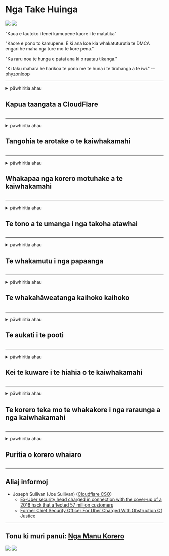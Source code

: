 # Nga Take Huinga

![](https://codeberg.org/crimeflare/cloudflare-tor/media/branch/master/image/itsreallythatbad.jpg)
![](https://codeberg.org/crimeflare/cloudflare-tor/media/branch/master/image/telegram/c81238387627b4bfd3dcd60f56d41626.jpg)

"Kaua e tautoko i tenei kamupene kaore i te matatika"

"Kaore e pono to kamupene. E ki ana koe kia whakatuturutia te DMCA engari he maha nga ture mo te kore pena."

"Ka raru noa te hunga e patai ana ki o raatau tikanga."

"Ki taku mahara he harikoa te pono me te huna i te tirohanga a te iwi."  -- [phyzonloop](https://twitter.com/phyzonloop)


---


<details>
<summary>pāwhiritia ahau

## Kapua taangata a CloudFlare
</summary>


Kei te tuku a Cloudflare i nga imeera panui ki nga kaiwhakamahi kore-Cloudflare.

- Me tuku noa nga imeera ki nga kaihauturu kua whakauru atu ki roto
- Ka kii te kaiwhakamahi "mutu", kia mutu ki te tuku imeera

Ko te kuware. Engari kaore a Cloudflare i aro.
I kii a Cloudflare ma te whakamahi i ta raatau ratonga ka aukati i nga kaitono katoa ka whakaeke ranei.
Me pehea e aukati ai i a Cloudflare me te kore e whakahohe i a Cloudflare?


| 🖼 | 🖼 |
| --- | --- |
| ![](https://codeberg.org/crimeflare/cloudflare-tor/media/branch/master/image/cfspam01.jpg) | ![](https://codeberg.org/crimeflare/cloudflare-tor/media/branch/master/image/cfspam03.jpg) |
| ![](https://codeberg.org/crimeflare/cloudflare-tor/media/branch/master/image/cfspam02.jpg) | ![](https://codeberg.org/crimeflare/cloudflare-tor/media/branch/master/image/cfspambrittany.jpg)<br>![](https://codeberg.org/crimeflare/cloudflare-tor/media/branch/master/image/cfspamtwtr.jpg) |

</details>

---

<details>
<summary>pāwhiritia ahau

## Tangohia te arotake o te kaiwhakamahi
</summary>


Nga arotake kino a Cloudflare.
Mena ka tukuna e koe nga tuhinga anti-Cloudflare i runga i a Twitter, ka whai waahi koe ki te whakautu i nga kaimahi a Cloudflare me te "Kaore, kaore".
Mena ka whakairi e koe he arotake kino ki runga i tetahi papaanga arotake, ka ngana ratou ki te tarai.


| 🖼 | 🖼 |
| --- | --- |
| ![](https://codeberg.org/crimeflare/cloudflare-tor/media/branch/master/image/cfcenrev_01.jpg)<br>![](https://codeberg.org/crimeflare/cloudflare-tor/media/branch/master/image/cfcenrev_02.jpg) | ![](https://codeberg.org/crimeflare/cloudflare-tor/media/branch/master/image/cfcenrev_03.jpg) |

</details>

---

<details>
<summary>pāwhiritia ahau

## Whakapaa nga korero motuhake a te kaiwhakamahi
</summary>


He raruraru raru a Cloudflare.
Ka tohatoha a Cloudflare i nga korero whaiaro mo te hunga e amuamu ana mo nga papaanga o te whare whakairi.
I etahi wa ka tono koe kia whakaratohia to tohu pono.
Mena kaore koe e hiahia ki te whakawehi, whakaekea, whakangaromia, mate ranei, pai ke atu koe i nga paetukutuku Cloudflared.


| 🖼 | 🖼 |
| --- | --- |
| ![](https://codeberg.org/crimeflare/cloudflare-tor/media/branch/master/image/cfdox_what.jpg) | ![](https://codeberg.org/crimeflare/cloudflare-tor/media/branch/master/image/cfdox_swat.jpg) |
| ![](https://codeberg.org/crimeflare/cloudflare-tor/media/branch/master/image/cfdox_kill.jpg) | ![](https://codeberg.org/crimeflare/cloudflare-tor/media/branch/master/image/cfdox_threat.jpg) |
| ![](https://codeberg.org/crimeflare/cloudflare-tor/media/branch/master/image/cfdox_dox.jpg) | ![](https://codeberg.org/crimeflare/cloudflare-tor/media/branch/master/image/cfdox_ex1.jpg)<br>![](https://codeberg.org/crimeflare/cloudflare-tor/media/branch/master/image/cfdox_ex2.jpg) |

</details>

---

<details>
<summary>pāwhiritia ahau

## Te tono a te umanga i nga takoha atawhai
</summary>


Kei te tono a CloudFlare mo nga tohatoha atawhai.
Kei te tino miharo kei te hiahia tetahi roopu o Amerika ki te tono aroha me nga whakahaere kore-whai hua he pai nga kaupapa.
Mena kei te pirangi koe ki te aukati i nga taangata ki te tarai i te waa o etahi atu ranei, ka hiahia pea koe ki te tono i etahi pihi mo nga kaimahi Cloudflare.


![](https://codeberg.org/crimeflare/cloudflare-tor/media/branch/master/image/cfdonate.jpg)

</details>

---

<details>
<summary>pāwhiritia ahau

## Te whakamutu i nga papaanga
</summary>


Ka ahatia e koe mena ka heke ohorere to papaanga?
He ripoata kei a Cloudflare te whakakore i te whirihoranga a te kaiwhakamahi ki te aukati ratonga ranei ma te kore e whakatupato.
Ka kii atu maau kia pai ake taau kaiwhakarato.

![](https://codeberg.org/crimeflare/cloudflare-tor/media/branch/master/image/cftmnt.jpg)

</details>

---

<details>
<summary>pāwhiritia ahau

## Te whakahāweatanga kaihoko kaihoko
</summary>


Ka tukuna e CloudFlare nga maimoatanga pai ki te hunga e whakamahi ana i a Firefox i te wa e whakaekea ana e ia nga kaiwhaiwhai kaore i te Tor-Browser mo te Tor.
Ko nga kaiwhakamahi Tor o te hunga e kore e pai ki te mahi i nga javascript kore-kore e whakawhiwhia ano ki te maimoatanga whakaharahara.
Ko te whakaurunga ki te whakauru i tenei mahi he kohinga korekore whakahoahoa me te whakakino i te mana.

![](https://codeberg.org/crimeflare/cloudflare-tor/media/branch/master/image/browdifftbcx.gif)

- Tau maui: Tor Pūtirotiro, Matau: Chrome. He rite te Wāhitau IP.

![](https://codeberg.org/crimeflare/cloudflare-tor/media/branch/master/image/browserdiff.jpg)

- Kei maui: Tor he Torotuhi Javascript Torotiti, Pihikete Whakahohe
- Tika: Kua whakahohea te Javascript Chrome, Monokia Haurangi

![](https://codeberg.org/crimeflare/cloudflare-tor/media/branch/master/image/cfsiryoublocked.jpg)

- QuteBrowser (kaitirotiro iti) kaore he Tor (Clearnet IP)

| ***Pūtirotiro*** | ***Te maimoatanga uru*** |
| --- | --- |
| Tor Browser (I whakahoihia e Javascript) | uru whakaaetia |
| Firefox (I whakahoihia e Javascript) | uru whakauru |
| Chromium (I whakahoihia e Javascript) | uru whakauru |
| Chromium or Firefox (Kua monokia te Javascript) | whakauruhia te whakaurunga |
| Chromium or Firefox (Kokia haurangi nga Pihikete) | whakauruhia te whakaurunga |
| QuteBrowser | whakauruhia te whakaurunga |
| lynx | whakauruhia te whakaurunga |
| w3m | whakauruhia te whakaurunga |
| wget | whakauruhia te whakaurunga |


He aha e kore ai e whakamahi i nga pātene Oro hei whakaoti i nga wero ngawari?

Ae, tera ano te paoho oro, engari kaore i te mahi noa i te Tor.
Ka whiwhi koe i tenei karere ka paatohia e koe:

```
Whakamātauria ano i muri mai
Tō rorohiko, whatunga rānei ka tuku pātai aunoa.
Hei tiaki i o maatau kaiwhakamahi, kaore e taea te tukatuka i to tono i tenei wa.
Mo etahi atu korero taapiri ki to maatau whaarangi awhina
```

</details>

---

<details>
<summary>pāwhiritia ahau

## Te aukati i te pooti
</summary>


Ko nga Kaoti pooti i nga whenua o Amerika kua rēhita ki te pooti i te paetukutuku a te hēkeretari a te kawanatanga mo te kaainga o to raatau kaainga.
Ko nga tari o te kawanatanga o Republican e whakahaerehia ana i te rehita e uru atu ana ki te aukati i nga kaipōti ma te tirotiro i te paetukutuku a te hekeretari o te kawanatanga ma Cloudflare.
Ko te atawhai a Cloudflare i nga kaiwhakamahi Tor, tona mana MITM hei kaupapa nui o te tirotiro o te ao, me tana mahi kino i te wa e raru ana te hunga pooti ki te rehita.
Kei te awhi atu nga Liberal i nga korero muna.
Ko nga puka rehitatanga o nga pooti e kohikohi ana i nga korero taangata e pa ana ki te whakamananga o te ao tōrangapū, te wahitau tinana whaiaro, te tau haumaru hapori, me te ra whanau.
Ko te nuinga o nga whenua ka kii noa i nga korero ka waatea katoa, engari e kite ana a Cloudflare i aua korero katoa ka rehita tetahi ki te pooti.

Kia mahara kaore te rehitatanga o te pepa e haehae ki a Cloudflare na te mea ko te hēkeretari o nga kaimahi whakauru urunga raraunga ka whakamahi pea i te paetukutuku Cloudflare ki te whakauru i nga raraunga.

| 🖼 | 🖼 |
| --- | --- |
| ![](https://codeberg.org/crimeflare/cloudflare-tor/media/branch/master/image/cfvotm_01.jpg) | ![](https://codeberg.org/crimeflare/cloudflare-tor/media/branch/master/image/cfvotm_02.jpg) |

- He paetukutuku rongonui a Change.org mo te kohikohi pooti me te mahi.
“kei te tiimata nga tangata ki nga waahi katoa, ki te whakaihiihi i nga kaitautoko, me te mahi tahi me nga kaihanga whakatau ki te whakaputa otinga.”
Heoi, kaore he maha o nga tangata e kaha ki te tiro i te huri.org mo te tātari taikaha a Cloudflare.
Kei te aukati ratou ki te haina i te pitihana, na kona kehe i te tikanga manapori.
Ma te whakamahi i etahi atu papanga kaore-kapua pērā i OpenPournement e awhina i te rongoa.

| 🖼 | 🖼 |
| --- | --- |
| ![](https://codeberg.org/crimeflare/cloudflare-tor/media/branch/master/image/changeorgasn.jpg) | ![](https://codeberg.org/crimeflare/cloudflare-tor/media/branch/master/image/changeorgtor.jpg) |

- Ko te "Athenian Project" a Cloudflare e tuku ana i te tiakitanga ki te taumata-hinonga koreutu ki nga paetukutuku pooti a rohe me te rohe.
I kii ratou "ka uru o raatau rangatira ki nga korero pooti me te rehitatanga o nga pooti" engari he korero teka tenei na te mea kaore e taea e te tini te tiro i te papaanga.

</details>

---

<details>
<summary>pāwhiritia ahau

## Kei te kuware i te hiahia o te kaiwhakamahi
</summary>


Mena ka tohua e koe tetahi mea, ka whakaaro koe kaore koe i te imeera mo runga.
Kei warewarehia e Cloudflare te hiahia o te kaiwhakamahi me te tiri i nga raraunga ki nga umanga tuatoru kaore i whakaae nga kaihoko.
Mena kei te whakamahi koe i ta raatau mahere koreutu, ka tukuna e ratou etahi imeera ki a koe kia tono koe ki te hoko i te ohaurunga marama.

![](https://codeberg.org/crimeflare/cloudflare-tor/media/branch/master/image/cfviopl_tp.jpg)

</details>

---

<details>
<summary>pāwhiritia ahau

## Te korero teka mo te whakakore i nga raraunga a nga kaiwhakamahi
</summary>


E ai ki te blog a te kaihoko o mua-Cloudflare, kei te korero a Cloudflare mo te whakakore i nga kaute.
I tenei wa, he maha nga kamupene ka pupuri i o raraunga i muri i te kati i te tango ranei i to nama.
Ko te nuinga o nga kamupene pai e korero ana mo ta raatau kaupapa here.
Kapahaka? Kare.

```
2019-08-05 I tukuna mai e CloudFlare te haamau kua tangohia e au taku putea.
2019-10-02 I whiwhi imeera ahau mai i CloudFlare "na te mea he kaihoko ahau"
```

Kaore a Cloudflare i mohio mo te kupu "tango".
Ki te tino tangohia atu, he aha te take o tenei ex-kiritaki i te imeera?
I kii ano ia ko te kaupapa here a Cloudflare kaore e kii mo taua mea.

```
Kaore a ratau kaupapa here hou e whakahua i te pupuri raraunga mo te tau.
```

![](https://codeberg.org/crimeflare/cloudflare-tor/media/branch/master/image/cfviopl_notdel.jpg)

Me pehea e whakawhirinaki ai koe ki a Cloudflare mena he KOREUTU o a raatau kaupapa here tūmataiti?

</details>

---

<details>
<summary>pāwhiritia ahau

## Puritia o korero whaiaro
</summary>


Ko te whakakore i te putea Cloudflare he taumata uaua.

```
Tukuna tetahi tikiti tautoko ma te whakamahi i te waahanga "Kaute",
me te tono whakakore i te kaute i roto i te tinana karere.
Kaua e whai hea whenua, kāri nama ranei ka piri ki to putea i mua i te tono kia mukua.
```

Ka whiwhi koe i tenei imeera whakaū.

![](https://codeberg.org/crimeflare/cloudflare-tor/media/branch/master/image/cf_deleteandkeep.jpg)

"Kua tiimata matou ki te tukatuka i to tono mukua" engari "Ka whakapumautia e matou ki te rokiroki i o korero whaiaro"

Ka taea e koe "whakawhirinaki" tenei?

</details>

---

## Aliaj informoj

- Joseph Sullivan (Joe Sullivan) ([Cloudflare CSO](https://twitter.com/eastdakota/status/1296522269313785862))
  - [Ex-Uber security head charged in connection with the cover-up of a 2016 hack that affected 57 million customers](https://www.businessinsider.com/uber-data-hack-security-head-joe-sullivan-charged-cover-up-2020-8)
  - [Former Chief Security Officer For Uber Charged With Obstruction Of Justice](https://www.justice.gov/usao-ndca/pr/former-chief-security-officer-uber-charged-obstruction-justice)


---

## Tonu ki muri panui:   [Nga Manu Korero](../PEOPLE.md)

![](https://codeberg.org/crimeflare/cloudflare-tor/media/branch/master/image/freemoldybread.jpg)
![](https://codeberg.org/crimeflare/cloudflare-tor/media/branch/master/image/cfisnotanoption.jpg)
